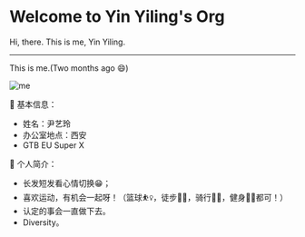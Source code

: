 # Welcome to Yin Yiling's Org
Hi, there. This is me, Yin Yiling.

---

This is me.(Two months ago 😄)

![me](https://internal-api-drive-stream.feishu.cn/space/api/box/stream/download/v2/cover/boxcn4opQkBekUtvPrK9tBHQlwb/?fallback_source=1&height=1280&mount_node_token=doxcnyWMaegC8cgOq0qBVO2ULUk&mount_point=docx_image&policy=equal&width=1280 "me")

👨 基本信息：
  - 姓名：尹艺玲
  - 办公室地点：西安
  - GTB EU Super X 
  
  🎱 个人简介：
  - 长发短发看心情切换😁；
  - 喜欢运动，有机会一起呀！（篮球⛹️‍♀️，徒步🚶‍♀️，骑行🚵‍♂️，健身🏋️‍♀️都可！）
  - 认定的事会一直做下去。
  - Diversity。
